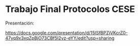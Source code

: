 # Trabajo Final Protocolos CESE

Presentación:

https://docs.google.com/presentation/d/15lSfBPZjVKcrZ0-47yq9x3xqZpBjO73CBf5I2vz-eYY/edit?usp=sharing

